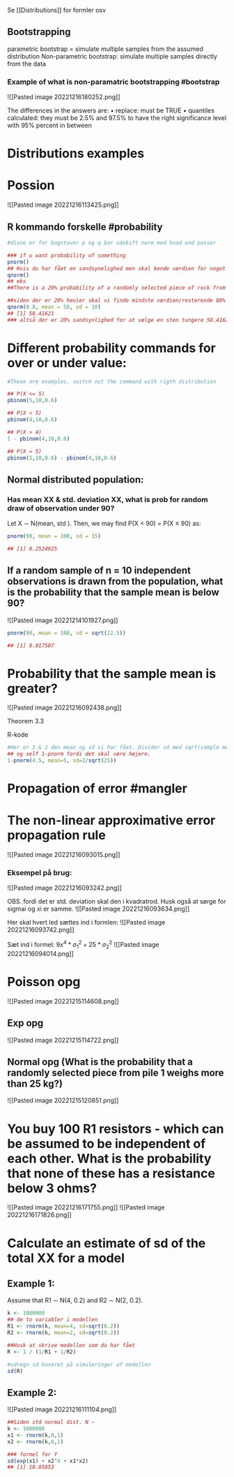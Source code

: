 Se [[Distributions]] for formler osv

## Bootstrapping
parametric bootstrap = simulate multiple samples from the assumed distribution
Non-parametric bootstrap: simulate multiple samples directly from the data

### Example of what is non-paramatric bootstrapping #bootstrap
![[Pasted image 20221216180252.png]]

The differences in the answers are: 
• replace: must be TRUE 
• quantiles calculated: they must be 2.5% and 97.5% to have the right significance level with 95% percent in between

# Distributions examples

# Possion
![[Pasted image 20221216113425.png]]






## R kommando forskelle #probability

```R
#disse er for bogstaver p og q bar udskift norm med hvad end passer

### if u want probability of something
pnorm()
## Hvis du har fået en sandsynelighed men skal kende værdien for noget med den.
qnorm()
## eks
##There is a 20% probability of a randomly selected piece of rock from pile 2 being heavier than?

##siden der er 20% hevier skal vi finde mindste værdien/resterende 80% så for 1-0.2 = 0.8
qnorm(0.8, mean = 50, sd = 10)
## [1] 58.41621
### altså der er 20% sandsynlighed for at vælge en sten tungere 58.41621kg

```

# Different probability commands for over or under value: #

```R
#These are examples, switch out the command with rigth distribution

## P(X <= 5)
pbinom(5,10,0.6)

## P(X < 5)
pbinom(4,10,0.6)

## P(X > 4)
1 - pbinom(4,10,0.6)

## P(X = 5)
pbinom(5,10,0.6) - pbinom(4,10,0.6)

```

## Normal distributed population:

### Has mean XX & std. deviation XX, what is prob for random draw of observation under 90?

Let X ∼ N(mean, std ). Then, we may find P(X < 90) = P(X ≤ 90) as:

```R
pnorm(90, mean = 100, sd = 15)

## [1] 0.2524925
```


## If a random sample of n = 10 independent observations is drawn from the population, what is the probability that the sample mean is below 90?

![[Pasted image 20221214101927.png]]

```R
pnorm(90, mean = 100, sd = sqrt(22.5)) 

## [1] 0.017507
```


# Probability that the sample mean is greater?

![[Pasted image 20221216092438.png]]

Theorem 3.3

R-kode
```R
#Her er 5 & 2 den mean og sd vi har fået. Divider sd med sqrt(sample mean)
## og self 1-pnorm fordi det skal være højere.
1-pnorm(4.5, mean=5, sd=2/sqrt(25))
```



# Propagation of error #mangler

# The non-linear approximative error propagation rule

![[Pasted image 20221216093015.png]]

### Eksempel på brug:
![[Pasted image 20221216093242.png]]

OBS. fordi det er std. deviation skal den i kvadratrod. Husk også at sørge for sigmai og xi er samme.
![[Pasted image 20221216093634.png]]

Her skal hvert led sættes ind i formlen: 
![[Pasted image 20221216093742.png]]

Sæt ind i formel:
$9x^4*σ_1^2+25*σ_2^2$
![[Pasted image 20221216094014.png]]



# Poisson opg

![[Pasted image 20221215114608.png]]






## Exp opg

![[Pasted image 20221215114722.png]]

## Normal opg (What is the probability that a randomly selected piece from pile 1 weighs more than 25 kg?)
![[Pasted image 20221215120851.png]]

# You buy 100 R1 resistors - which can be assumed to be independent of each other. What is the probability that none of these has a resistance below 3 ohms?
![[Pasted image 20221216171755.png]]
![[Pasted image 20221216171826.png]]

# Calculate an estimate of sd of the total XX for a model

## Example 1:
Assume that R1 ∼ N(4, 0.2) and R2 ∼ N(2, 0.2).

```R
k <- 1000000 
## de to variabler i modellen
R1 <- rnorm(k, mean=4, sd=sqrt(0.2)) 
R2 <- rnorm(k, mean=2, sd=sqrt(0.2)) 

##Husk at skrive modellen som du har fået
R <- 1 / (1/R1 + 1/R2) 

#udregn sd baseret på simuleringer af modellen
sd(R)
```

## Example 2:
![[Pasted image 20221216111104.png]]

```R
##Siden std normal dist. N ~ 
k <- 1000000 
x1 <- rnorm(k,0,1) 
x2 <- rnorm(k,0,1)

### formel for Y
sd(exp(x1) + x2^4 + x1*x2) 
## [1] 10.05853